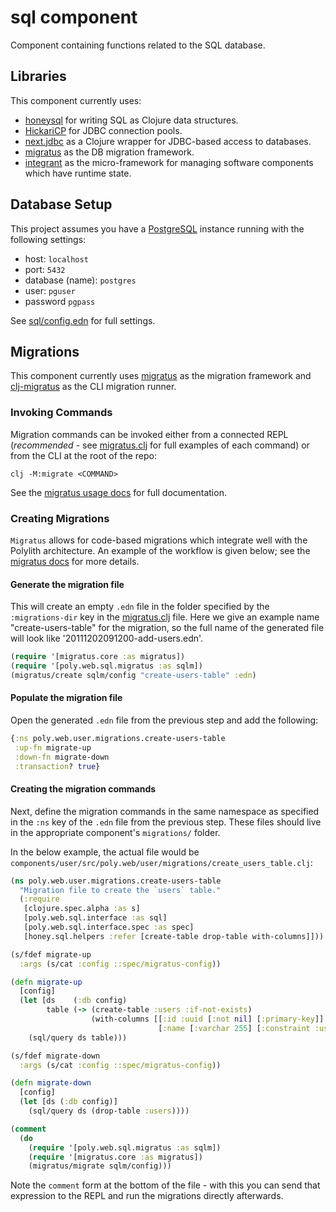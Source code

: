 # sql component

Component containing functions related to the SQL database.

## Libraries

This component currently uses:
- [honeysql](https://github.com/seancorfield/honeysql) for writing SQL as Clojure data structures.
- [HickariCP](https://github.com/brettwooldridge/HikariCP) for JDBC connection pools.
- [next.jdbc](https://github.com/seancorfield/next-jdbc) as a Clojure wrapper for JDBC-based access to databases.
- [migratus](https://github.com/yogthos/migratus) as the DB migration framework.
- [integrant](https://github.com/weavejester/integrant) as the micro-framework for managing software components which have runtime state.


## Database Setup

This project assumes you have a [PostgreSQL](https://www.postgresql.org/) instance running with the following settings:
- host: `localhost`
- port: `5432`
- database (name): `postgres`
- user: `pguser`
- password `pgpass`

See [sql/config.edn](resources/sql/config.edn) for full settings.

## Migrations

This component currently uses [migratus](https://github.com/yogthos/migratus) as the migration framework and [clj-migratus](https://github.com/paulbutcher/clj-migratus) as the CLI migration runner.

### Invoking Commands

Migration commands can be invoked either from a connected REPL (*recommended* - see [migratus.clj](src/poly/web/sql/migratus.clj) for full examples of each command) or from the CLI at the root of the repo:

```shell
clj -M:migrate <COMMAND>
```

See the [migratus usage docs](https://github.com/yogthos/migratus#usage) for full documentation.

### Creating Migrations

`Migratus` allows for code-based migrations which integrate well with the Polylith architecture. An example of the workflow is given below; see the [migratus docs](https://github.com/yogthos/migratus#defining-a-code-based-migration) for more details.

#### Generate the migration file

This will create an empty `.edn` file in the folder specified by the `:migrations-dir` key in the [migratus.clj](src/poly/web/sql/migratus.clj) file. Here we give an example name "create-users-table" for the migration, so the full name of the generated file will look like '20111202091200-add-users.edn'.

```clojure
(require '[migratus.core :as migratus])
(require '[poly.web.sql.migratus :as sqlm])
(migratus/create sqlm/config "create-users-table" :edn)
```

#### Populate the migration file

Open the generated `.edn` file from the previous step and add the following:

```clojure
{:ns poly.web.user.migrations.create-users-table
 :up-fn migrate-up
 :down-fn migrate-down
 :transaction? true}
```

#### Creating the migration commands

Next, define the migration commands in the same namespace as specified in the `:ns` key of the `.edn` file from the previous step. These files should live in the appropriate component's `migrations/` folder.

In the below example, the actual file would be `components/user/src/poly.web/user/migrations/create_users_table.clj`:

```clojure
(ns poly.web.user.migrations.create-users-table
  "Migration file to create the `users` table."
  (:require
   [clojure.spec.alpha :as s]
   [poly.web.sql.interface :as sql]
   [poly.web.sql.interface.spec :as spec]
   [honey.sql.helpers :refer [create-table drop-table with-columns]]))

(s/fdef migrate-up
  :args (s/cat :config ::spec/migratus-config))

(defn migrate-up
  [config]
  (let [ds    (:db config)
        table (-> (create-table :users :if-not-exists)
                  (with-columns [[:id :uuid [:not nil] [:primary-key]]
                                 [:name [:varchar 255] [:constraint :users--name] :unique]]))]
    (sql/query ds table)))

(s/fdef migrate-down
  :args (s/cat :config ::spec/migratus-config))

(defn migrate-down
  [config]
  (let [ds (:db config)]
    (sql/query ds (drop-table :users))))

(comment
  (do
    (require '[poly.web.sql.migratus :as sqlm])
    (require '[migratus.core :as migratus])
    (migratus/migrate sqlm/config)))
```

Note the `comment` form at the bottom of the file - with this you can send that expression to the REPL and run the migrations directly afterwards.
